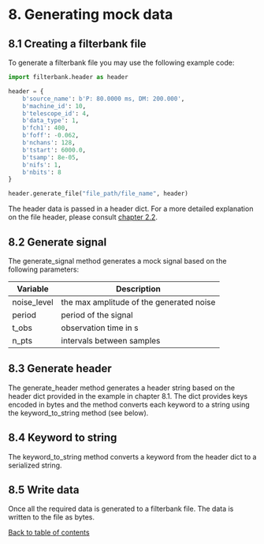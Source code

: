 # 8. Generating mock data

## 8.1 Creating a filterbank file

To generate a filterbank file you may use the following example code:
```python
import filterbank.header as header

header = {
    b'source_name': b'P: 80.0000 ms, DM: 200.000',
    b'machine_id': 10,
    b'telescope_id': 4,
    b'data_type': 1,
    b'fch1': 400,
    b'foff': -0.062,
    b'nchans': 128,
    b'tstart': 6000.0,
    b'tsamp': 8e-05,
    b'nifs': 1,
    b'nbits': 8
}

header.generate_file("file_path/file_name", header)
```

The header data is passed in a header dict. For a more detailed explanation on the file header, please consult [chapter 2.2](docs/filterbank.md#22-read-the-header-from-filterbank-data). 

## 8.2 Generate signal

The generate_signal method generates a mock signal based on the following parameters:

| Variable | Description |
| --- | --- |
| noise_level | the max amplitude of the generated noise |
| period | period of the signal |
| t_obs | observation time in s |
| n_pts | intervals between samples |

## 8.3 Generate header

The generate_header method generates a header string based on the header dict provided in the example in chapter 8.1. The dict provides keys encoded in bytes and the method converts each keyword to a string using the keyword_to_string method (see below).

## 8.4 Keyword to string

The keyword_to_string method converts a keyword from the header dict to a serialized string.

## 8.5 Write data

Once all the required data is generated to a filterbank file. The data is written to the file as bytes.

[Back to table of contents](../README.md)